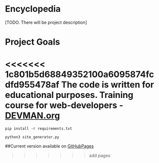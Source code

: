 # Encyclopedia

[TODO. There will be project description]

# Project Goals

<<<<<<< 1c801b5d68849352100a6095874fcdfd955478af
The code is written for educational purposes. Training course for web-developers - [DEVMAN.org](https://devman.org)
=======
    pip install -r requirements.txt

    python3 site_generator.py

##Current version available on [GitHubPages](https://kostiq.github.io/19_site_generator/)
>>>>>>> add pages
